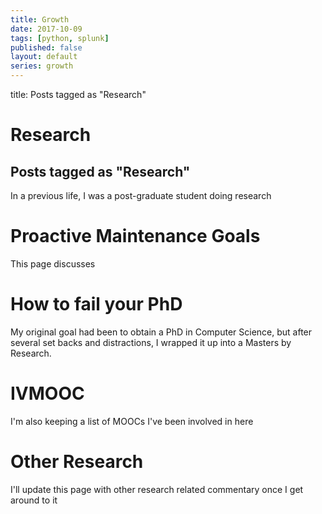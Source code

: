 ```yaml
---
title: Growth
date: 2017-10-09
tags: [python, splunk]
published: false
layout: default
series: growth
---
```

title: Posts tagged as "Research"

# Research

## Posts tagged as "Research"

In a previous life, I was a post-graduate student doing research 

# Proactive Maintenance Goals
This page discusses

# How to fail your PhD
My original goal had been to obtain a PhD in Computer Science, but after several
set backs and distractions, I wrapped it up into a Masters by Research.

# IVMOOC

I'm also keeping a list of MOOCs I've been involved in here

# Other Research
I'll update this page with other research related commentary once I get around
to it
